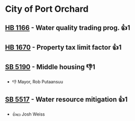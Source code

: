 # City of Port Orchard

## [HB 1166](/bill/2023-24/hb/1166/) - Water quality trading prog. 👍1  

## [HB 1670](/bill/2023-24/hb/1670/) - Property tax limit factor 👍1  

## [SB 5190](/bill/2023-24/sb/5190/) - Middle housing  👎1 
* 👎 Mayor, Rob Putaansuu

## [SB 5517](/bill/2023-24/sb/5517/) - Water resource mitigation 👍1  
* 👍💵 Josh Weiss